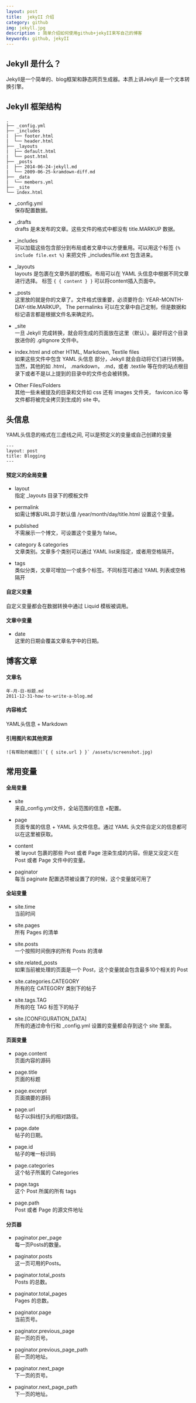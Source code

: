 ```yaml
---
layout: post
title:  jekyII 介绍 
category: github 
img: jekyll.jpg
description : 简单介绍如何使用github+jekyII来写自己的博客 
keywords: github, jekyII 
---
```


## Jekyll 是什么？
Jekyll是一个简单的、blog框架和静态网页生成器。本质上讲Jekyll 是一个文本转换引擎。

## JekyII 框架结构
    .
    ├── _config.yml
    ├── _includes
    |  ├── footer.html
    |  └── header.html
    ├── _layouts
    |  ├── default.html
    |  └── post.html
    ├── _posts
    |  ├── 2014-06-24-jekyll.md
    |  └── 2009-06-25-kramdown-diff.md
    ├── _data
    |  └── members.yml
    ├── _site
    └── index.html

* _config.yml  
保存配置数据。

* _drafts  
drafts 是未发布的文章。这些文件的格式中都没有 title.MARKUP 数据。

* _includes  
可以加载这些包含部分到布局或者文章中以方便重用。可以用这个标签  `{% include file.ext %}` 来把文件 _includes/file.ext 包含进来。

* _layouts  
layouts 是包裹在文章外部的模板。布局可以在 YAML 头信息中根据不同文章进行选择。 标签 `{ { content } }` 可以将content插入页面中。

* _posts  
这里放的就是你的文章了。文件格式很重要，必须要符合: YEAR-MONTH-DAY-title.MARKUP。 The permalinks 可以在文章中自己定制，但是数据和标记语言都是根据文件名来确定的。

* _site  
一旦 Jekyll 完成转换，就会将生成的页面放在这里（默认）。最好将这个目录放进你的 .gitignore 文件中。

* index.html and other HTML, Markdown, Textile files  
如果这些文件中包含 YAML 头信息 部分，Jekyll 就会自动将它们进行转换。当然，其他的如 .html， .markdown，  .md，或者 .textile 等在你的站点根目录下或者不是以上提到的目录中的文件也会被转换。

* Other Files/Folders  
其他一些未被提及的目录和文件如  css 还有 images 文件夹， favicon.ico 等文件都将被完全拷贝到生成的 site 中。

## 头信息
YAML头信息的格式在三虚线之间, 可以是预定义的变量或自己创建的变量  

    ---
    layout: post
    title: Blogging
    ---

#### 预定义的全局变量
* layout  
指定 _layouts 目录下的模板文件

* permalink  
如需让博客URL异于默认值 /year/month/day/title.html 设置这个变量。

* published    
不需展示一个博文，可设置这个变量为 false。

* category & categories  
文章类别。文章多个类别可以通过 YAML list来指定，或者用空格隔开。

* tags  
类似分类，文章可增加一个或多个标签。不同标签可通过 YAML 列表或空格隔开

#### 自定义变量
自定义变量都会在数据转换中通过 Liquid 模板被调用。

#### 文章中变量
* date  
这里的日期会覆盖文章名字中的日期。

## 博客文章
#### 文章名
    年-月-日-标题.md
    2011-12-31-how-to-write-a-blog.md

#### 内容格式
YAML头信息 + Markdown

#### 引用图片和其他资源
    ![有帮助的截图](`{ { site.url } }` /assets/screenshot.jpg)

## 常用变量
#### 全局变量
* site  
来自_config.yml文件，全站范围的信息 +配置。

* page  
页面专属的信息 + YAML 头文件信息。通过 YAML 头文件自定义的信息都可以在这里被获取。

* content  
被 layout 包裹的那些 Post 或者 Page 渲染生成的内容。但是又没定义在 Post 或者 Page 文件中的变量。

* paginator  
每当 paginate 配置选项被设置了的时候，这个变量就可用了

#### 全站变量
* site.time  
当前时间

* site.pages  
所有 Pages 的清单

* site.posts  
一个按照时间倒序的所有 Posts 的清单

* site.related_posts  
如果当前被处理的页面是一个 Post，这个变量就会包含最多10个相关的 Post

* site.categories.CATEGORY  
所有的在 CATEGORY 类别下的帖子

* site.tags.TAG  
所有的在 TAG 标签下的帖子

* site.[CONFIGURATION_DATA]  
所有的通过命令行和 _config.yml 设置的变量都会存到这个 site 里面。 

#### 页面变量
* page.content  
页面内容的源码

* page.title  
页面的标题

* page.excerpt  
页面摘要的源码

* page.url  
帖子以斜线打头的相对路径。

* page.date  
帖子的日期。

* page.id  
帖子的唯一标识码

* page.categories  
这个帖子所属的 Categories

* page.tags  
这个 Post 所属的所有 tags

* page.path  
Post 或者 Page 的源文件地址

#### 分页器
* paginator.per_page  
每一页Posts的数量。

* paginator.posts  
这一页可用的Posts。

* paginator.total_posts  
Posts 的总数。

* paginator.total_pages  
Pages 的总数。

* paginator.page  
当前页号。

* paginator.previous_page  
前一页的页号。

* paginator.previous_page_path  
前一页的地址。

* paginator.next_page  
下一页的页号。

* paginator.next_page_path  
下一页的地址。
